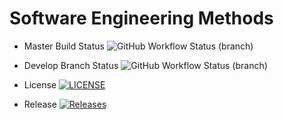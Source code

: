 # Software Engineering Methods

* Master Build Status ![GitHub Workflow Status (branch)](https://img.shields.io/github/actions/workflow/status/40588129-napier/sem/main.yml?branch=master)

* Develop Branch Status ![GitHub Workflow Status (branch)](https://img.shields.io/github/actions/workflow/status/40588129-napier/sem/main.yml?branch=develop)

* License [![LICENSE](https://img.shields.io/github/license/40588129-napier/sem.svg?style=flat-square)](https://github.com/40588129-napier/sem/blob/master/LICENSE)

* Release [![Releases](https://img.shields.io/github/release/40588129-napier/sem/all.svg?style=flat-square)](https://github.com/40588129-napier/sem/releases)